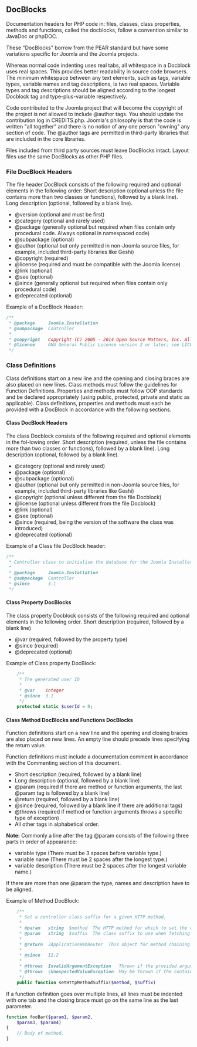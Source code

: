 ## DocBlocks

Documentation headers for PHP code in: files, classes, class properties, methods and functions, called the docblocks, follow a convention similar to JavaDoc or phpDOC.

These "DocBlocks" borrow from the PEAR standard but have some variations specific for Joomla and the Joomla projects.

Whereas normal code indenting uses real tabs, all whitespace in a Docblock uses real spaces. This provides better readability in source code browsers. The minimum whitespace between any text elements, such as tags, variable types, variable names and tag descriptions, is two real spaces. Variable types and tag descriptions should be aligned according to the longest Docblock tag and type-plus-variable respectively.

Code contributed to the Joomla project that will become the copyright of the project is not allowed to include @author tags. You should update the contribution log in CREDITS.php. Joomla's philosophy is that the code is written "all together" and there is no notion of any one person "owning" any section of code. The @author tags are permitted in third-party libraries that are included in the core libraries.

Files included from third party sources must leave DocBlocks intact. Layout files use the same DocBlocks as other PHP files.

### File DocBlock Headers
The file header DocBlock consists of the following required and optional elements in the following order:
Short description (optional unless the file contains more than two classes or functions), followed by a blank line). Long description (optional, followed by a blank line).

* @version (optional and must be first)
* @category (optional and rarely used)
* @package (generally optional but required when files contain only procedural code. Always optional in namespaced code)
* @subpackage (optional)
* @author (optional but only permitted in non-Joomla source files, for example, included third-party libraries like Geshi)
* @copyright (required)
* @license (required and must be compatible with the Joomla license)
* @link (optional)
* @see (optional)
* @since (generally optional but required when files contain only procedural code)
* @deprecated (optional)

Example of a DocBlock Header:

```php
/**
 * @package     Joomla.Installation
 * @subpackage  Controller
 *
 * @copyright   Copyright (C) 2005 - 2014 Open Source Matters, Inc. All rights reserved.
 * @license     GNU General Public License version 2 or later; see LICENSE.txt
 */
```

### Class Definitions
Class definitions start on a new line and the opening and closing braces are also placed on new lines. Class methods must follow the guidelines for Function Definitions. Properties and methods must follow OOP standards and be declared appropriately (using public, protected, private and static as applicable).
Class definitions, properties and methods must each be provided with a DocBlock in accordance with the following sections.

#### Class DocBlock Headers
The class Docblock consists of the following required and optional elements in the fol-lowing order.
Short description (required, unless the file contains more than two classes or functions), followed by a blank line). Long description (optional, followed by a blank line).

* @category (optional and rarely used)
* @package (optional)
* @subpackage (optional)
* @author (optional but only permitted in non-Joomla source files, for example, included third-party libraries like Geshi)
* @copyright (optional unless different from the file Docblock)
* @license (optional unless different from the file Docblock)
* @link (optional)
* @see (optional)
* @since (required, being the version of the software the class was introduced)
* @deprecated (optional)

Example of a Class file DocBlock header:
```php
/**
 * Controller class to initialise the database for the Joomla Installer.
 *
 * @package     Joomla.Installation
 * @subpackage  Controller
 * @since       3.1
 */
```

#### Class Property DocBlocks
The class property Docblock consists of the following required and optional elements in the following order.
Short description (required, followed by a blank line)

* @var (required, followed by the property type)
* @since (required)
* @deprecated (optional)

Example of Class property DocBlock:

```php
	/**
	 * The generated user ID
	 *
	 * @var    integer
	 * @since  3.1
	 */
	protected static $userId = 0;
```



#### Class Method DocBlocks and Functions DocBlocks
Function definitions start on a new line and the opening and closing braces are also placed on new lines. An empty line should precede lines specifying the return value.

Function definitions must include a documentation comment in accordance with the Commenting section of this document.

* Short description (required, followed by a blank line)
* Long description (optional, followed by a blank line)
* @param (required if there are method or function arguments, the last @param tag is followed by a blank line)
* @return (required, followed by a blank line)
* @since (required, followed by a blank line if there are additional tags)
* @throws (required if method or function arguments throws a specific type of exception)
* All other tags in alphabetical order.

**Note:**
Commonly a line after the tag @param consists of the following three parts in order of appearance:
* variable type (There must be 3 spaces before variable type.)
* variable name (There must be 2 spaces after the longest type.)
* variable description (There must be 2 spaces after the longest variable name.)

If there are more than one @param the type, names and description have to be aligned.

Example of Method DocBlock:
```php
	/**
	 * Set a controller class suffix for a given HTTP method.
	 *
	 * @param   string  $method  The HTTP method for which to set the class suffix.
	 * @param   string  $suffix  The class suffix to use when fetching the controller name for a given request.
	 *
	 * @return  JApplicationWebRouter  This object for method chaining.
	 *
	 * @since   12.2
	 *
	 * @throws  InvalidArgumentException   Thrown if the provided arguments is not of type string.
	 * @throws  \UnexpectedValueException  May be thrown if the container has not been set.
	 */
	public function setHttpMethodSuffix($method, $suffix)
```

If a function definition goes over multiple lines, all lines must be indented with one tab and the closing brace must go on the same line as the last parameter.

```php
function fooBar($param1, $param2,
    $param3, $param4)
{
    // Body of method.
}
```
